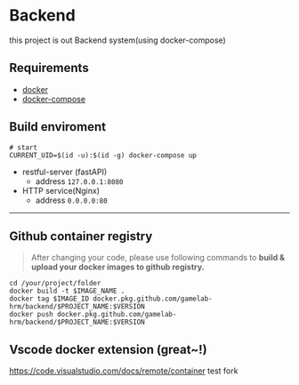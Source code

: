# Backend 
this project is out Backend system(using docker-compose)

## Requirements
- [docker](https://docs.docker.com/get-docker/)
- [docker-compose](https://docs.docker.com/compose/install/)

## Build enviroment
```shell
# start
CURRENT_UID=$(id -u):$(id -g) docker-compose up
```

* restful-server (fastAPI)
    * address `127.0.0.1:8080`
* HTTP service(Nginx)
    * address `0.0.0.0:80`

---
## Github container registry
> After changing your code, please use following commands to **build & upload your docker images to github registry.**
```shell
cd /your/project/folder
docker build -t $IMAGE_NAME . 
docker tag $IMAGE_ID docker.pkg.github.com/gamelab-hrm/backend/$PROJECT_NAME:$VERSION
docker push docker.pkg.github.com/gamelab-hrm/backend/$PROJECT_NAME:$VERSION
```

## Vscode docker extension (great~!)
https://code.visualstudio.com/docs/remote/container
test fork
